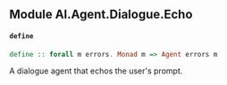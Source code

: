 ## Module AI.Agent.Dialogue.Echo

#### `define`

``` purescript
define :: forall m errors. Monad m => Agent errors m
```

A dialogue agent that echos the user's prompt.


